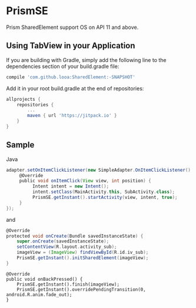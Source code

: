 # PrismSE
Prism SharedElement support OS on API 11 and above.

## Using TabView in your Application
If you are building with Gradle, simply add the following line to the dependencies section of your build.gradle file:
````groovy
compile 'com.github.looa:SharedElement:-SNAPSHOT'
````
Add it in your root build.gradle at the end of repositories:
````groovy
allprojects {
	repositories {
		...
		maven { url 'https://jitpack.io' }
	}
}
````
## Sample
Java
````groovy
adapter.setOnItemClickListener(new SimpleAdapter.OnItemClickListener() {
     @Override
     public void onItemClick(View view, int position) {
          Intent intent = new Intent();
          intent.setClass(MainActivity.this, SubActivity.class);
          PrismSE.getInstant().startActivity(view, intent, true);
     }
});
````
and
````groovy
@Override
protected void onCreate(Bundle savedInstanceState) {
    super.onCreate(savedInstanceState);
    setContentView(R.layout.activity_sub);
    imageView = (ImageView) findViewById(R.id.iv_sub);
    PrismSE.getInstant().initSharedElement(imageView);
}
````
````
@Override
public void onBackPressed() {
    PrismSE.getInstant().finish(imageView);
    PrismSE.getInstant().overridePendingTransition(0, android.R.anim.fade_out);
}
````